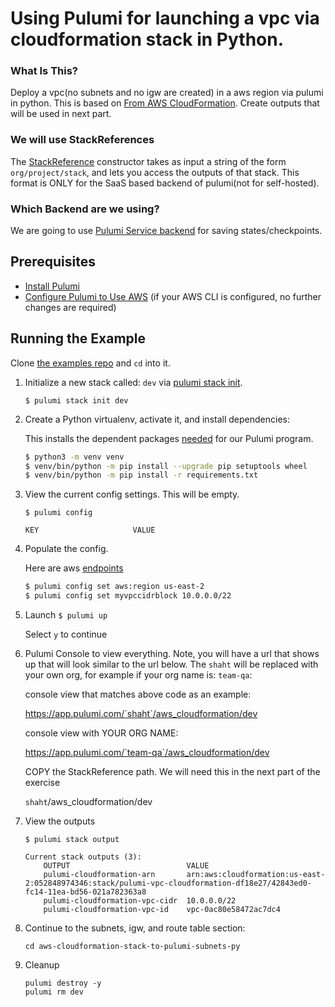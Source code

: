 # Using Pulumi for launching a vpc via cloudformation stack in Python.

### What Is This?

Deploy a vpc(no subnets and no igw are created) in a aws region via pulumi in python. This is based on [From AWS CloudFormation](https://www.pulumi.com/docs/guides/adopting/from_aws/).  Create outputs that will be used in next part.

### We will use StackReferences
The [StackReference](https://www.pulumi.com/docs/intro/concepts/organizing-stacks-projects/#inter-stack-dependencies) constructor takes as input a string of the form `org/project/stack`, and lets you access the outputs of that stack.  This format is ONLY for the SaaS based backend of pulumi(not for self-hosted).
### Which Backend are we using?

We are going to use [Pulumi Service backend](https://www.pulumi.com/docs/intro/concepts/state/#pulumi-service-backend) for saving states/checkpoints.

## Prerequisites

* [Install Pulumi](https://www.pulumi.com/docs/get-started/install/)
* [Configure Pulumi to Use AWS](https://www.pulumi.com/docs/intro/cloud-providers/aws/setup/) (if your AWS CLI is configured, no further changes are required)

## Running the Example

Clone [the examples repo](https://github.com/pulumi/tusharshahrs/) and `cd` into it.

1. Initialize a new stack called: `dev` via [pulumi stack init](https://www.pulumi.com/docs/reference/cli/pulumi_stack_init/).
    ```
    $ pulumi stack init dev
    ```

2. Create a Python virtualenv, activate it, and install dependencies:

    This installs the dependent packages [needed](https://www.pulumi.com/docs/intro/concepts/how-pulumi-works/) for our Pulumi program.

    ```bash
    $ python3 -m venv venv
    $ venv/bin/python -m pip install --upgrade pip setuptools wheel
    $ venv/bin/python -m pip install -r requirements.txt
    ```
    
3.  View the current config settings. This will be empty.
    ```
    $ pulumi config
    ```
    ```
    KEY                     VALUE
    ```

4. Populate the config.

   Here are aws [endpoints](https://docs.aws.amazon.com/general/latest/gr/rande.html)

    ```bash
    $ pulumi config set aws:region us-east-2
    $ pulumi config set myvpccidrblock 10.0.0.0/22
    ```

5. Launch
 ```$ pulumi up```

    Select `y` to continue

6. Pulumi Console to view everything.  Note, you will have a url that shows up that will look similar to the url below.  The `shaht` will be replaced with your own org, for example if your org name is: `team-qa`:

   console view that matches above code as an example: 

   https://app.pulumi.com/`shaht`/aws_cloudformation/dev

   console view with YOUR ORG NAME:

   https://app.pulumi.com/`team-qa`/aws_cloudformation/dev

    COPY the StackReference path. We will need this in the next part of the exercise
    
      `shaht`/aws_cloudformation/dev

7.  View the outputs

    ```$ pulumi stack output```

    ```
    Current stack outputs (3):
        OUTPUT                          VALUE
        pulumi-cloudformation-arn       arn:aws:cloudformation:us-east-2:052848974346:stack/pulumi-vpc-cloudformation-df18e27/42843ed0-fc14-11ea-bd56-021a782363a8
        pulumi-cloudformation-vpc-cidr  10.0.0.0/22
        pulumi-cloudformation-vpc-id    vpc-0ac80e58472ac7dc4

8.  Continue to the subnets, igw, and route table section:
    
    ```
    cd aws-cloudformation-stack-to-pulumi-subnets-py 
    ```

9.  Cleanup
    ```
    pulumi destroy -y
    pulumi rm dev
    ```
